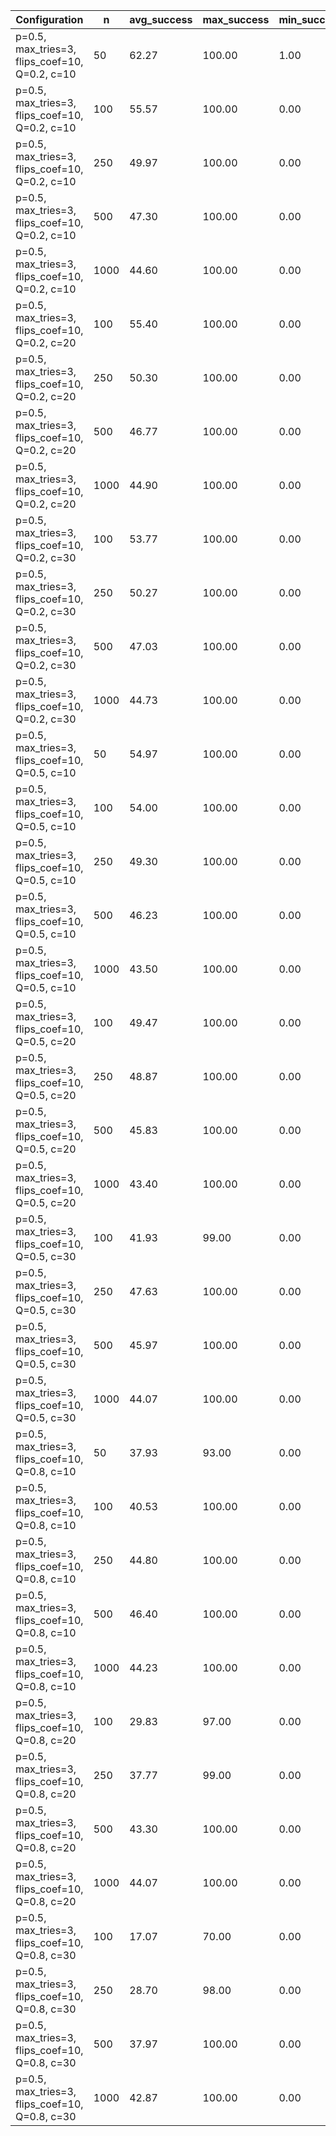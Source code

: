 | Configuration                                  |    n |   avg_success |   max_success |   min_success |   avg_total_flips |   avg_time |   phase_transition |
|------------------------------------------------|------|---------------|---------------|---------------|-------------------|------------|--------------------|
| p=0.5, max_tries=3, flips_coef=10, Q=0.2, c=10 |   50 |         62.27 |        100.00 |          1.00 |          63753.70 |       8.55 |               4.40 |
| p=0.5, max_tries=3, flips_coef=10, Q=0.2, c=10 |  100 |         55.57 |        100.00 |          0.00 |         149251.70 |      20.01 |               4.20 |
| p=0.5, max_tries=3, flips_coef=10, Q=0.2, c=10 |  250 |         49.97 |        100.00 |          0.00 |         413898.33 |      85.56 |               4.00 |
| p=0.5, max_tries=3, flips_coef=10, Q=0.2, c=10 |  500 |         47.30 |        100.00 |          0.00 |         864002.90 |     101.48 |               3.90 |
| p=0.5, max_tries=3, flips_coef=10, Q=0.2, c=10 | 1000 |         44.60 |        100.00 |          0.00 |        1792659.73 |     467.76 |               3.80 |
| p=0.5, max_tries=3, flips_coef=10, Q=0.2, c=20 |  100 |         55.40 |        100.00 |          0.00 |         149506.87 |      20.15 |               4.10 |
| p=0.5, max_tries=3, flips_coef=10, Q=0.2, c=20 |  250 |         50.30 |        100.00 |          0.00 |         411680.70 |      82.85 |               4.00 |
| p=0.5, max_tries=3, flips_coef=10, Q=0.2, c=20 |  500 |         46.77 |        100.00 |          0.00 |         872811.97 |     304.90 |               3.90 |
| p=0.5, max_tries=3, flips_coef=10, Q=0.2, c=20 | 1000 |         44.90 |        100.00 |          0.00 |        1792579.27 |     473.19 |               3.80 |
| p=0.5, max_tries=3, flips_coef=10, Q=0.2, c=30 |  100 |         53.77 |        100.00 |          0.00 |         153810.17 |      21.10 |               4.10 |
| p=0.5, max_tries=3, flips_coef=10, Q=0.2, c=30 |  250 |         50.27 |        100.00 |          0.00 |         412126.57 |      83.30 |               4.00 |
| p=0.5, max_tries=3, flips_coef=10, Q=0.2, c=30 |  500 |         47.03 |        100.00 |          0.00 |         868515.57 |     102.47 |               3.90 |
| p=0.5, max_tries=3, flips_coef=10, Q=0.2, c=30 | 1000 |         44.73 |        100.00 |          0.00 |        1794070.23 |     482.00 |               3.90 |
| p=0.5, max_tries=3, flips_coef=10, Q=0.5, c=10 |   50 |         54.97 |        100.00 |          0.00 |          73128.43 |       9.14 |               4.10 |
| p=0.5, max_tries=3, flips_coef=10, Q=0.5, c=10 |  100 |         54.00 |        100.00 |          0.00 |         152148.47 |      20.84 |               4.10 |
| p=0.5, max_tries=3, flips_coef=10, Q=0.5, c=10 |  250 |         49.30 |        100.00 |          0.00 |         418049.10 |      84.15 |               4.00 |
| p=0.5, max_tries=3, flips_coef=10, Q=0.5, c=10 |  500 |         46.23 |        100.00 |          0.00 |         877677.57 |     107.32 |               3.90 |
| p=0.5, max_tries=3, flips_coef=10, Q=0.5, c=10 | 1000 |         43.50 |        100.00 |          0.00 |        1827393.53 |     500.52 |               3.80 |
| p=0.5, max_tries=3, flips_coef=10, Q=0.5, c=20 |  100 |         49.47 |        100.00 |          0.00 |         163263.97 |      21.94 |               4.00 |
| p=0.5, max_tries=3, flips_coef=10, Q=0.5, c=20 |  250 |         48.87 |        100.00 |          0.00 |         422185.40 |      84.75 |               4.00 |
| p=0.5, max_tries=3, flips_coef=10, Q=0.5, c=20 |  500 |         45.83 |        100.00 |          0.00 |         880515.60 |     107.83 |               3.90 |
| p=0.5, max_tries=3, flips_coef=10, Q=0.5, c=20 | 1000 |         43.40 |        100.00 |          0.00 |        1822243.73 |     496.34 |               3.80 |
| p=0.5, max_tries=3, flips_coef=10, Q=0.5, c=30 |  100 |         41.93 |         99.00 |          0.00 |         182973.93 |      24.93 |               3.70 |
| p=0.5, max_tries=3, flips_coef=10, Q=0.5, c=30 |  250 |         47.63 |        100.00 |          0.00 |         427220.50 |      87.28 |               3.90 |
| p=0.5, max_tries=3, flips_coef=10, Q=0.5, c=30 |  500 |         45.97 |        100.00 |          0.00 |         882238.40 |     108.50 |               3.90 |
| p=0.5, max_tries=3, flips_coef=10, Q=0.5, c=30 | 1000 |         44.07 |        100.00 |          0.00 |        1808994.03 |     518.60 |               3.80 |
| p=0.5, max_tries=3, flips_coef=10, Q=0.8, c=10 |   50 |         37.93 |         93.00 |          0.00 |          94910.47 |      10.90 |               3.60 |
| p=0.5, max_tries=3, flips_coef=10, Q=0.8, c=10 |  100 |         40.53 |        100.00 |          0.00 |         184250.90 |      23.67 |               3.70 |
| p=0.5, max_tries=3, flips_coef=10, Q=0.8, c=10 |  250 |         44.80 |        100.00 |          0.00 |         439688.23 |      88.52 |               3.90 |
| p=0.5, max_tries=3, flips_coef=10, Q=0.8, c=10 |  500 |         46.40 |        100.00 |          0.00 |         871126.57 |     105.48 |               3.90 |
| p=0.5, max_tries=3, flips_coef=10, Q=0.8, c=10 | 1000 |         44.23 |        100.00 |          0.00 |        1806652.90 |     474.51 |               3.80 |
| p=0.5, max_tries=3, flips_coef=10, Q=0.8, c=20 |  100 |         29.83 |         97.00 |          0.00 |         213459.87 |      27.08 |               3.40 |
| p=0.5, max_tries=3, flips_coef=10, Q=0.8, c=20 |  250 |         37.77 |         99.00 |          0.00 |         484493.77 |      97.68 |               3.70 |
| p=0.5, max_tries=3, flips_coef=10, Q=0.8, c=20 |  500 |         43.30 |        100.00 |          0.00 |         907350.50 |     121.60 |               3.80 |
| p=0.5, max_tries=3, flips_coef=10, Q=0.8, c=20 | 1000 |         44.07 |        100.00 |          0.00 |        1809060.27 |     483.24 |               3.80 |
| p=0.5, max_tries=3, flips_coef=10, Q=0.8, c=30 |  100 |         17.07 |         70.00 |          0.00 |         250130.00 |      17.69 |               2.90 |
| p=0.5, max_tries=3, flips_coef=10, Q=0.8, c=30 |  250 |         28.70 |         98.00 |          0.00 |         544866.60 |      50.87 |               3.40 |
| p=0.5, max_tries=3, flips_coef=10, Q=0.8, c=30 |  500 |         37.97 |        100.00 |          0.00 |         969730.93 |     139.56 |               3.70 |
| p=0.5, max_tries=3, flips_coef=10, Q=0.8, c=30 | 1000 |         42.87 |        100.00 |          0.00 |        1832195.67 |     506.53 |               3.80 |
